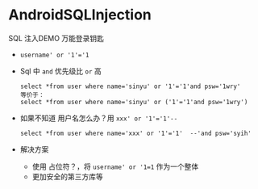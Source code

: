 # AndroidSQLInjection
SQL 注入DEMO
万能登录钥匙

- `username' or '1'='1`

- Sql 中 `and` 优先级比 `or` 高

  ```sqlite
  select *from user where name='sinyu' or '1'='1'and psw='1wry'
  等价于：
  select *from user where name='sinyu' or ('1'='1'and psw='1wry')
  ```

- 如果不知道 用户名怎么办？用 `xxx' or '1'='1'--`

  ```sqlite
  select *from user where name='xxx' or '1'='1'  --'and psw='syih'
  ```

- 解决方案

  - 使用 占位符？，将 `username' or '1=1` 作为一个整体
  - 更加安全的第三方库等

